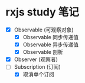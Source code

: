 # rxjs study 笔记


- [x] Observable (可观察对象)
  - [x] Observable 同步传递值
  - [x] Observable 异步传递值
  - [x] Observable 剖析
- [x] Observer (观察者)
- [ ] Subscription (订阅)
  - [x] 取消单个订阅
